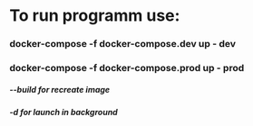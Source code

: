 <h1>To run programm use:</h1>
<h3>docker-compose -f docker-compose.dev up - dev</h3>
<h3>docker-compose -f docker-compose.prod up - prod</h3>
<h5>--build for recreate image</h5>
<h5>-d for launch in background</h5>